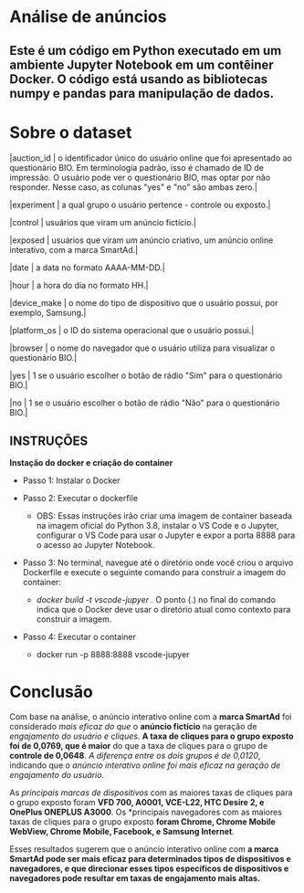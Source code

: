 # Análise de anúncios

## Este é um código em Python executado em um ambiente Jupyter Notebook em um contêiner Docker. O código está usando as bibliotecas numpy e pandas para manipulação de dados.

# Sobre o dataset 

|auction_id | o identificador único do usuário online que foi apresentado ao questionário BIO. Em terminologia padrão, isso é chamado de ID de impressão. O usuário pode ver o questionário BIO, mas optar por não responder. Nesse caso, as colunas "yes" e "no" são ambas zero.|

|experiment | a qual grupo o usuário pertence - controle ou exposto.|

|control | usuários que viram um anúncio fictício.|

|exposed | usuários que viram um anúncio criativo, um anúncio online interativo, com a marca SmartAd.|

|date | a data no formato AAAA-MM-DD.|

|hour | a hora do dia no formato HH.|

|device_make | o nome do tipo de dispositivo que o usuário possui, por exemplo, Samsung.|

|platform_os | o ID do sistema operacional que o usuário possui.|

|browser | o nome do navegador que o usuário utiliza para visualizar o questionário BIO.|

|yes | 1 se o usuário escolher o botão de rádio "Sim" para o questionário BIO.|

|no | 1 se o usuário escolher o botão de rádio "Não" para o questionário BIO.|

## INSTRUÇÕES 

**Instação do docker e criação do container**

- Passo 1: Instalar o Docker

- Passo 2: Executar o dockerfile 
    - OBS: Essas instruções irão criar uma imagem de container baseada na imagem oficial do Python 3.8, instalar o VS Code e o Jupyter, configurar o VS Code para usar o Jupyter e expor a porta 8888 para o acesso ao Jupyter Notebook.

- Passo 3: No terminal, navegue até o diretório onde você criou o arquivo Dockerfile e execute 
o seguinte comando para construir a imagem do container:
    - *docker build -t vscode-jupyer .*
    O ponto (.) no final do comando indica que o Docker deve usar o diretório atual como contexto para construir a imagem.

- Passo 4: Executar o container 
    - docker run -p 8888:8888 vscode-jupyer
    
# Conclusão

Com base na análise, o anúncio interativo online com a **marca SmartAd** foi considerado *mais eficaz do que* o **anúncio fictício** na geração de *engajamento do usuário e cliques*. **A taxa de cliques para o grupo exposto foi de 0,0769, que é maior** do que a taxa de cliques para o grupo de **controle de 0,0648**. *A diferença entre os dois grupos é de 0,0120*, indicando que o *anúncio interativo online foi mais eficaz na geração de engajamento do usuário.*

As *principais marcas de dispositivos* com as maiores taxas de cliques para o grupo exposto foram **VFD 700, A0001, VCE-L22, HTC Desire 2, e OnePlus ONEPLUS A3000**. Os *principais navegadores com as maiores taxas de cliques para o grupo exposto **foram Chrome, Chrome Mobile WebView, Chrome Mobile, Facebook, e Samsung Internet**. 

Esses resultados sugerem que o anúncio interativo online com **a marca SmartAd pode ser mais eficaz para determinados tipos de dispositivos e navegadores, e que direcionar esses tipos específicos de dispositivos e navegadores pode resultar em taxas de engajamento mais altas.**

